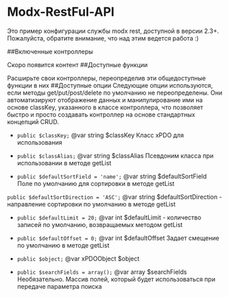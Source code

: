 # Modx-RestFul-API
Это пример конфигурации службы modx rest, доступной в версии 2.3+. Пожалуйста, обратите внимание, что над этим ведется работа :)

##Включенные контроллеры

Скоро появится контент
##Доступные функции

Расширьте свои контроллеры, переопределив эти общедоступные функции в них
##Доступные опции Следующие опции используются, если методы get/put/post/delete по умолчанию не переопределены. Они автоматизируют отображение данных и манипулирование ими на основе classKey, указанного в классе контроллера, что позволяет быстро и просто создавать контроллер на основе стандартных концепций CRUD.

- `public $classKey;` @var string $classKey Класс xPDO для использования
    
- `public $classAlias;` @var string $classAlias Псевдоним класса при использовании в методе getList
-  `public $defaultSortField = 'name';` @var string $defaultSortField Поле по умолчанию для сортировки в методе getList
    
 `public $defaultSortDirection = 'ASC';` @var string $defaultSortDirection - направление сортировки по умолчанию в методе getList

- `public $defaultLimit = 20;` @var int $defaultLimit - количество записей по умолчанию, возвращаемых методом getList

- `public $defaultOffset = 0;` @var int $defaultOffset Задает смещение по умолчанию в методе getList

- `public $object;` @var xPDOObject $object

- `public $searchFields = array();` @var array $searchFields Необязательно. Массив полей, который будет использоваться при передаче параметра поиска
